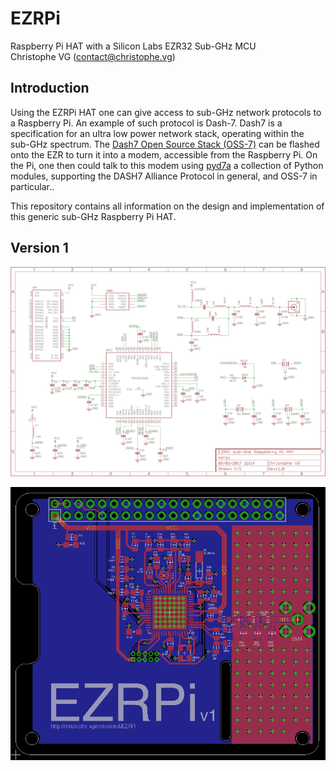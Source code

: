# EZRPi
Raspberry Pi HAT with a Silicon Labs EZR32 Sub-GHz MCU  
Christophe VG (<contact@christophe.vg>)

## Introduction

Using the EZRPi HAT one can give access to sub-GHz network protocols to a Raspberry Pi. An example of such protocol is Dash-7. Dash7 is a specification for an ultra low power network stack, operating within the sub-GHz spectrum. The [Dash7 Open Source Stack (OSS-7)](https://github.com/MOSAIC-LoPoW/dash7-ap-open-source-stack) can be flashed onto the EZR to turn it into a modem, accessible from the Raspberry Pi. On the Pi, one then could talk to this modem using [pyd7a](https://github.com/MOSAIC-LoPoW/pyd7a) a collection of Python modules, supporting the DASH7 Alliance Protocol in general, and OSS-7 in particular..

This repository contains all information on the design and implementation of this generic sub-GHz Raspberry Pi HAT.

## Version 1

![Schematic v1](assets/schematic-v1.png)

![Board v1](assets/board-v1.png)
